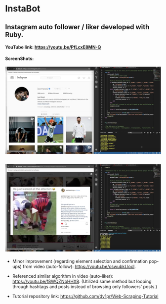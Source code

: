 # InstaBot

## Instagram auto follower / liker developed with Ruby. 

#### YouTube link: https://youtu.be/PfLcxE8MN-Q

#### ScreenShots:

![](follow.png)

![](like.png)
---------------------

* Minor improvement (regarding element selection and confirmation pop-ups) from video (auto-follow): https://youtu.be/cswubkLlocI. 

* Referenced similar algorithm in video (auto-liker): https://youtu.be/f8WQZNbHHX8. (Utilized same method but looping through hashtags and posts instead of browsing only followers' posts.)

* Tutorial repository link: https://github.com/dv1pr/Web-Scraping-Tutorial